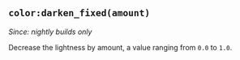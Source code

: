 ## `color:darken_fixed(amount)`

*Since: nightly builds only*

Decrease the lightness by amount, a value ranging from `0.0` to `1.0`.


